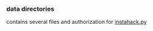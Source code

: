 ### data directories
contains several files and authorization for [instahack.py](https://github.com/termuxhackers-id/main/ihack.py)

